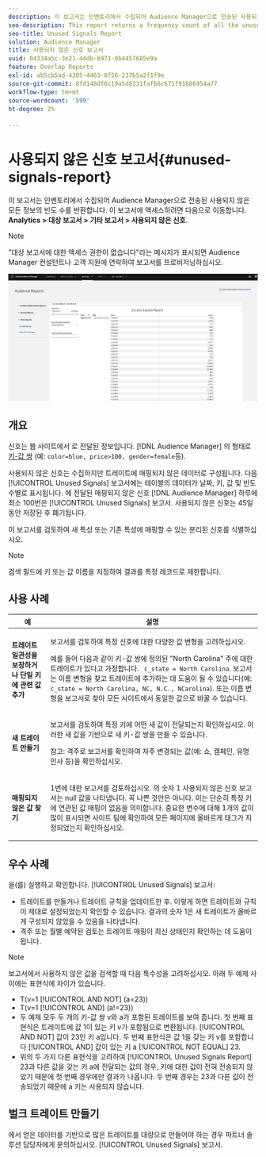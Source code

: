 ```yaml
---
description: 이 보고서는 인벤토리에서 수집되어 Audience Manager으로 전송된 사용되지 않은 모든 정보의 빈도 수를 반환합니다.
seo-description: This report returns a frequency count of all the unused information collected on your inventory and sent to Audience Manager.
seo-title: Unused Signals Report
solution: Audience Manager
title: 사용되지 않은 신호 보고서
uuid: 04334a5c-3e21-44db-b971-0b4457685e9a
feature: Overlap Reports
exl-id: ab5cb5ad-4305-4463-8f56-237b5a2f1f9e
source-git-commit: 8fd148df6c19a5d8331faf66c671f91686954a77
workflow-type: tm+mt
source-wordcount: '599'
ht-degree: 2%

---
```


# 사용되지 않은 신호 보고서{#unused-signals-report}

이 보고서는 인벤토리에서 수집되어 Audience Manager으로 전송된 사용되지 않은 모든 정보의 빈도 수를 반환합니다. 이 보고서에 액세스하려면 다음으로 이동합니다. **Analytics > 대상 보고서 > 기타 보고서 > 사용되지 않은 신호**.

>[!NOTE]
>
>&quot;대상 보고서에 대한 액세스 권한이 없습니다&quot;라는 메시지가 표시되면 Audience Manager 컨설턴트나 고객 지원에 연락하여 보고서를 프로비저닝하십시오.

![사용되지 않은 신호 보고서의 스크린샷](/help/using/reporting/dynamic-reports/assets/unused-signals.png)

## 개요

신호는 웹 사이트에서 로 전달된 정보입니다. [!DNL Audience Manager] 의 형태로 [키-값 쌍](../../reference/key-value-pairs-explained.md) (예: `color=blue, price>100, gender=female`등).

사용되지 않은 신호는 수집하지만 트레이트에 매핑되지 않은 데이터로 구성됩니다. 다음 [!UICONTROL Unused Signals] 보고서에는 테이블의 데이터가 날짜, 키, 값 및 빈도 수별로 표시됩니다. 에 전달된 매핑되지 않은 신호 [!DNL Audience Manager] 하루에 최소 100번은 [!UICONTROL Unused Signals] 보고서. 사용되지 않은 신호는 45일 동안 저장된 후 폐기됩니다.

이 보고서를 검토하여 새 특성 또는 기존 특성에 매핑할 수 있는 분리된 신호를 식별하십시오.

>[!NOTE]
>
>검색 필드에 키 또는 값 이름을 지정하여 결과를 특정 레코드로 제한합니다.

## 사용 사례

<table id="table_E5EE0EC078E14EF4B197243488517A2D"> 
 <thead> 
  <tr> 
   <th colname="col1" class="entry"> 예 </th> 
   <th colname="col2" class="entry"> 설명 </th> 
  </tr> 
 </thead>
 <tbody> 
  <tr> 
   <td colname="col1"> <p><b>트레이트 일관성을 보장하거나 단일 키에 관련 값 추가</b> </p> </td> 
   <td colname="col2"> <p>보고서를 검토하여 특정 신호에 대한 다양한 값 변형을 고려하십시오. </p> <p>예를 들어 다음과 같이 키-값 쌍에 정의된 "North Carolina" 주에 대한 트레이트가 있다고 가정합니다. <code> c_state = North Carolina</code>. 보고서는 이름 변형을 찾고 트레이트에 추가하는 데 도움이 될 수 있습니다(예: <code> c_state = North Carolina, NC, N.C., NCarolina</code>). 또는 이름 변형을 보고서로 찾아 모든 사이트에서 동일한 값으로 바꿀 수 있습니다. </p> <p> </p> </td> 
  </tr> 
  <tr> 
   <td colname="col1"> <p><b>새 트레이트 만들기</b> </p> </td> 
   <td colname="col2"> <p>보고서를 검토하여 특정 키에 어떤 새 값이 전달되는지 확인하십시오. 이러한 새 값을 기반으로 새 키-값 쌍을 만들 수 있습니다. </p> <p> <p>참고: 격주로 보고서를 확인하여 자주 변경되는 값(예: 쇼, 캠페인, 유명 인사 등)을 확인하십시오. </p> </p> </td> 
  </tr> 
  <tr> 
   <td colname="col1"> <p><b>매핑되지 않은 값 찾기</b> </p> </td> 
   <td colname="col2"> <p>1번에 대한 보고서를 검토하십시오. 의 숫자 1 <span class="wintitle"> 사용되지 않은 신호</span> 보고서는 null 값을 나타냅니다. 꼭 나쁜 것만은 아니다. 이는 단순히 특정 키에 연관된 값 매핑이 없음을 의미합니다. 중요한 변수에 대해 1개의 값이 많이 표시되면 사이트 팀에 확인하여 모든 페이지에 올바르게 태그가 지정되었는지 확인하십시오. </p> </td> 
  </tr> 
 </tbody> 
</table>

## 우수 사례

을(를) 실행하고 확인합니다. [!UICONTROL Unused Signals] 보고서:

* 트레이트를 만들거나 트레이트 규칙을 업데이트한 후. 이렇게 하면 트레이트와 규칙이 제대로 설정되었는지 확인할 수 있습니다. 결과의 숫자 1은 새 트레이트가 올바르게 구성되지 않았을 수 있음을 나타냅니다.
* 격주 또는 월별 예약된 검토는 트레이트 매핑이 최신 상태인지 확인하는 데 도움이 됩니다.

>[!NOTE]
>
>보고서에서 사용하지 않은 값을 검색할 때 다음 특수성을 고려하십시오. 아래 두 예제 사이에는 표현식에 차이가 있습니다.

* T(v=1 [!UICONTROL AND NOT] (a=23))
* T(v=1 [!UICONTROL AND] (a!=23))
* 두 예제 모두 두 개의 키-값 쌍 v와 a가 포함된 트레이트를 보여 줍니다. 첫 번째 표현식은 트레이트에 값 1이 있는 키 v가 포함됨으로 변환됩니다. [!UICONTROL AND NOT] 값이 23인 키 a입니다. 두 번째 표현식은 값 1을 갖는 키 v를 포함합니다 [!UICONTROL AND] 값이 있는 키 a [!UICONTROL NOT EQUAL] 23.
* 위의 두 가지 다른 표현식을 고려하여 [!UICONTROL Unused Signals Report] 23과 다른 값을 갖는 키 a에 전달되는 값의 경우, 키에 대한 값이 전혀 전송되지 않았기 때문에 첫 번째 경우에만 결과가 나옵니다. 두 번째 경우는 23과 다른 값이 전송되었기 때문에 a 키는 사용되지 않습니다.

## 벌크 트레이트 만들기

에서 얻은 데이터를 기반으로 많은 트레이트를 대량으로 만들어야 하는 경우 파트너 솔루션 담당자에게 문의하십시오. [!UICONTROL Unused Signals] 보고서.
